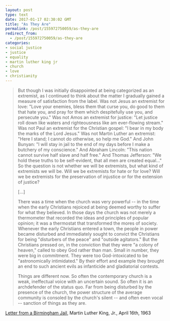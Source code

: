 ```yaml
---
layout: post
type: text
date: 2017-01-17 02:30:02 GMT
title: "As They Are"
permalink: /post/155972750059/as-they-are
redirect_from: 
  - /post/155972750059/as-they-are
categories:
- social justice
- justice
- equality
- martin luther king jr
- church
- love
- christianity
---
```

<blockquote><p>But though I was initially disappointed at being categorized as an extremist, as I continued to think about the matter I gradually gained a measure of satisfaction from the label. Was not Jesus an extremist for love: "Love your enemies, bless them that curse you, do good to them that hate you, and pray for them which despitefully use you, and persecute you." Was not Amos an extremist for justice: "Let justice roll down like waters and righteousness like am ever-flowing stream." Was not Paul an extremist for the Christian gospel: "I bear in my body the marks of the Lord Jesus." Was not Martin Luther an extremist: "Here I stand; I cannot do otherwise, so help me God." And John Bunyan: "I will stay in jail to the end of my days before I make a butchery of my conscience." And Abraham Lincoln: "This nation cannot survive half slave and half free." And Thomas Jefferson: "We hold these truths to be self-evident, that all men are created equal..." So the question is not whether we will be extremists, but what kind of extremists we will be. Will we be extremists for hate or for love? Will we be extremists for the preservation of injustice or for the extension of justice?</p>
<p>[...]</p>
<p>There was a time when the church was very powerful -- in the time when the early Christians rejoiced at being deemed worthy to suffer for what they believed. In those days the church was not merely a thermometer that recorded the ideas and principles of popular opinion; it was a thermostat that transformed the mores of society. Whenever the early Christians entered a town, the people in power became disturbed and immediately sought to convict the Christians for being "disturbers of the peace" and "outside agitators." But the Christians pressed on, in the conviction that they were "a colony of heaven," called to obey God rather than man. Small in number, they were big in commitment. They were too God-intoxicated to be "astronomically intimidated." By their effort and example they brought an end to such ancient evils as infanticide and gladiatorial contests.</p>

<p>Things are different now. So often the contemporary church is a weak, ineffectual voice with an uncertain sound. So often it is an archdefender of the status quo. Far from being disturbed by the presence of the church, the power structure of the average community is consoled by the church's silent -- and often even vocal -- sanction of things as they are.</p></blockquote>

<p><a href="http://coursesa.matrix.msu.edu/~hst306/documents/letter.html">Letter from a Birmingham Jail</a>, Martin Luther King, Jr., April 16th, 1963</p>